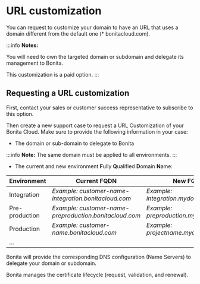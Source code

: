 # URL customization

You can request to customize your domain to have an URL that uses a domain different from the default one (* bonitacloud.com).

:::info 
**Notes:**

You will need to own the targeted domain or subdomain and delegate its management to Bonita.

This customization is a paid option.
:::

## Requesting a URL customization

First, contact your sales or customer success representative to subscribe to this option.

Then create a new support case to request a URL Customization of your Bonita Cloud. Make sure to provide the following information in your case:
* The domain or sub-domain to delegate to Bonita

:::info 
**Note:** The same domain must be applied to all environments.
:::

* The current and new environment **F**ully **Q**ualified **D**omain **N**ame:

|Environment    |Current FQDN                                           |New FQDN                              |
|---------------|------------------------------------------------------|-------------------------------------|
|Integration    |*Example: customer-name-integration.bonitacloud.com*  |*Example: integration.mydomain.com*  |
|Pre-production |*Example: customer-name-preproduction.bonitacloud.com*|*Example: preproduction.mydomain.com*|
|Production     |*Example: customer-name.bonitacloud.com*              |*Example: projectname.mydomain.com*  |
|...            |                                                      |                                     |

Bonita will provide the corresponding DNS configuration (Name Servers) to delegate your domain or subdomain.

Bonita manages the certificate lifecycle (request, validation, and renewal).
